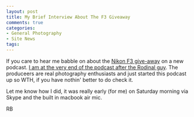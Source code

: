 ```yaml
---
layout: post
title: My Brief Interview About The F3 Giveaway
comments: true
categories:
- General Photography
- Site News
tags:
---
```

If you care to hear me babble on about the <a href="http://photo.rwboyer.com/2011/02/06/nikon-f3-give-away/">Nikon F3 give-away</a> on a new podcast. <a href="http://filmphotographyforecast.wordpress.com/2011/02/13/episode-4-gordon-cooper-on-rodinal-and-robert-boyers-f3-giveaway/">I am at the very end of the podcast after the Rodinal guy</a>. The produceers are real photography enthusiasts and just started this podcast up so WTH, if you have nothin' better to do check it.

Let me know how I did, it was really early (for me) on Saturday morning via Skype and the built in macbook air mic.

RB